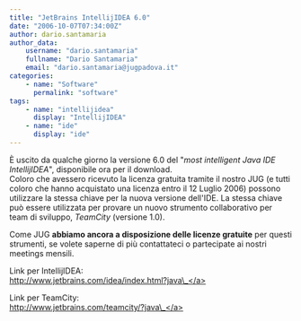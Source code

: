 ```yaml
---
title: "JetBrains IntellijIDEA 6.0"
date: "2006-10-07T07:34:00Z"
author: dario.santamaria
author_data:
    username: "dario.santamaria"
    fullname: "Dario Santamaria"
    email: "dario.santamaria@jugpadova.it"
categories:
    - name: "Software"
      permalink: "software"
tags:
    - name: "intellijidea"
      display: "IntellijIDEA"
    - name: "ide"
      display: "ide"
---
```


È uscito da qualche giorno la versione 6.0 del "<i>most intelligent Java
IDE IntellijIDEA</i>", disponibile ora per il download.\
Coloro che avessero ricevuto la licenza gratuita tramite il nostro JUG
(e tutti coloro che hanno acquistato una licenza entro il 12 Luglio
2006) possono utilizzare la stessa chiave per la nuova versione
dell'IDE. La stessa chiave pu&ograve; essere utilizzata per provare un
nuovo strumento collaborativo per team di sviluppo, <i>TeamCity</i>
(versione 1.0).

Come JUG <b>abbiamo ancora a disposizione delle licenze gratuite</b> per
questi strumenti, se volete saperne di pi&ugrave; contattateci o
partecipate ai nostri meetings mensili.

Link per IntellijIDEA:\
<a href="http://www.jetbrains.com/idea/index.html?java_">http://www.jetbrains.com/idea/index.html?java\_</a>

Link per TeamCity:\
<a href="http://www.jetbrains.com/teamcity/?java_">http://www.jetbrains.com/teamcity/?java\_</a>
